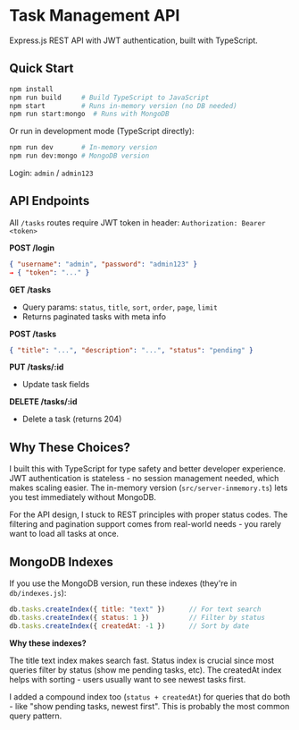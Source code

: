 # Task Management API

Express.js REST API with JWT authentication, built with TypeScript.

## Quick Start

```bash
npm install
npm run build     # Build TypeScript to JavaScript
npm start         # Runs in-memory version (no DB needed)
npm run start:mongo  # Runs with MongoDB
```

Or run in development mode (TypeScript directly):
```bash
npm run dev       # In-memory version
npm run dev:mongo # MongoDB version
```

Login: `admin` / `admin123`

## API Endpoints

All `/tasks` routes require JWT token in header: `Authorization: Bearer <token>`

**POST /login**
```json
{ "username": "admin", "password": "admin123" }
→ { "token": "..." }
```

**GET /tasks**
- Query params: `status`, `title`, `sort`, `order`, `page`, `limit`
- Returns paginated tasks with meta info

**POST /tasks**
```json
{ "title": "...", "description": "...", "status": "pending" }
```

**PUT /tasks/:id**
- Update task fields

**DELETE /tasks/:id**
- Delete a task (returns 204)

## Why These Choices?

I built this with TypeScript for type safety and better developer experience. JWT authentication is stateless - no session management needed, which makes scaling easier. The in-memory version (`src/server-inmemory.ts`) lets you test immediately without MongoDB.

For the API design, I stuck to REST principles with proper status codes. The filtering and pagination support comes from real-world needs - you rarely want to load all tasks at once.

## MongoDB Indexes

If you use the MongoDB version, run these indexes (they're in `db/indexes.js`):

```javascript
db.tasks.createIndex({ title: "text" })      // For text search
db.tasks.createIndex({ status: 1 })          // Filter by status
db.tasks.createIndex({ createdAt: -1 })      // Sort by date
```

**Why these indexes?**

The title text index makes search fast. Status index is crucial since most queries filter by status (show me pending tasks, etc). The createdAt index helps with sorting - users usually want to see newest tasks first.

I added a compound index too (`status + createdAt`) for queries that do both - like "show pending tasks, newest first". This is probably the most common query pattern.
